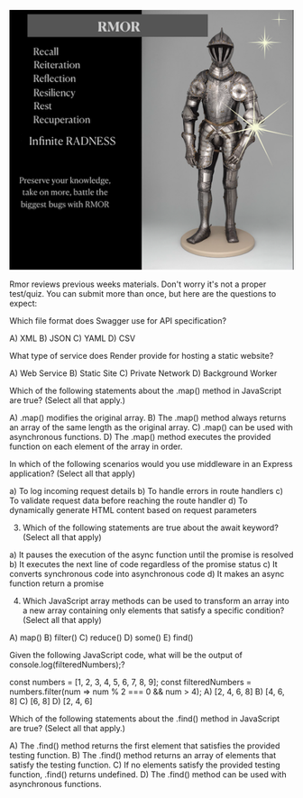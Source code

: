
![Rmor Meme](./images/rmor-image.png)


Rmor reviews previous weeks materials. 
Don't worry it's not a proper test/quiz.
You can submit more than once, but here are the questions to expect: 




Which file format does Swagger use for API specification?

A) XML
B) JSON
C) YAML
D) CSV


What type of service does Render provide for hosting a static website?

A) Web Service
B) Static Site
C) Private Network
D) Background Worker


Which of the following statements about the .map() method in JavaScript are true? (Select all that apply.)

A) .map() modifies the original array.
B) The .map() method always returns an array of the same length as the original array.
C) .map() can be used with asynchronous functions.
D) The .map() method executes the provided function on each element of the array in order.

In which of the following scenarios would you use middleware in an Express application? (Select all that apply)

a) To log incoming request details
b) To handle errors in route handlers
c) To validate request data before reaching the route handler
d) To dynamically generate HTML content based on request parameters

3. Which of the following statements are true about the await keyword? (Select all that apply)

a) It pauses the execution of the async function until the promise is resolved
b) It executes the next line of code regardless of the promise status
c) It converts synchronous code into asynchronous code
d) It makes an async function return a promise


4. Which JavaScript array methods can be used to transform an array into a new array containing only elements that satisfy a specific condition? (Select all that apply)

A) map()
B) filter()
C) reduce()
D) some()
E) find()


Given the following JavaScript code, what will be the output of console.log(filteredNumbers);?

const numbers = [1, 2, 3, 4, 5, 6, 7, 8, 9];
const filteredNumbers = numbers.filter(num => num % 2 === 0 && num > 4);
A) [2, 4, 6, 8]
B) [4, 6, 8]
C) [6, 8]
D) [2, 4, 6]


Which of the following statements about the .find() method in JavaScript are true? (Select all that apply.)

A) The .find() method returns the first element that satisfies the provided testing function.
B) The .find() method returns an array of elements that satisfy the testing function.
C) If no elements satisfy the provided testing function, .find() returns undefined.
D) The .find() method can be used with asynchronous functions.

